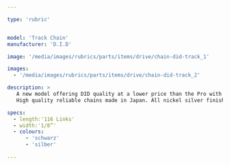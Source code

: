 ```yaml
---

type: 'rubric'


model: 'Track Chain'
manufacturer: 'D.I.D'

image: '/media/images/rubrics/parts/items/drive/chain-did-track_1'

images: 
  - '/media/images/rubrics/parts/items/drive/chain-did-track_2'

description: >
   A new model offering DID quality at a lower price than the Pro with a choice of black or silver finish.
   High quality reliable chains made in Japan. All nickel silver finish or all black finish, both with 116 links. Includes traditional spring type master link.

specs:
  - length:'116 Links'
  - width:'1/8”' 
  - colours:
      - 'schwarz'
      - 'silber'
    
---
```

